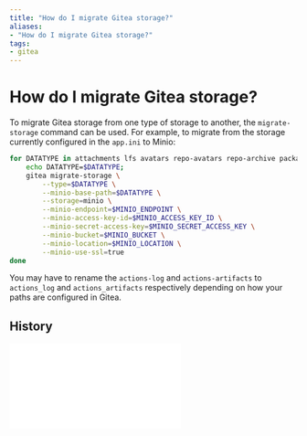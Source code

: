 ```yaml
---
title: "How do I migrate Gitea storage?"
aliases:
- "How do I migrate Gitea storage?"
tags:
- gitea
---
```


# How do I migrate Gitea storage?

To migrate Gitea storage from one type of storage to another, the `migrate-storage` command can be used. For example, to migrate from the storage currently configured in the `app.ini` to Minio:

```sh
for DATATYPE in attachments lfs avatars repo-avatars repo-archive packages actions-log actions-artifacts; do
    echo DATATYPE=$DATATYPE;
	gitea migrate-storage \
        --type=$DATATYPE \
        --minio-base-path=$DATATYPE \
        --storage=minio \
        --minio-endpoint=$MINIO_ENDPOINT \
        --minio-access-key-id=$MINIO_ACCESS_KEY_ID \
        --minio-secret-access-key=$MINIO_SECRET_ACCESS_KEY \
        --minio-bucket=$MINIO_BUCKET \
        --minio-location=$MINIO_LOCATION \
        --minio-use-ssl=true
done
```

You may have to rename the `actions-log` and `actions-artifacts` to `actions_log` and `actions_artifacts` respectively depending on how your paths are configured in Gitea.

## History

![20240803_164302](../entries/20240803_164302.md)
